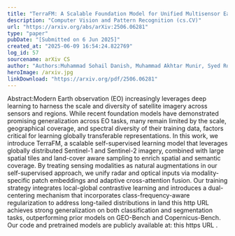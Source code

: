 ```yaml
---
title: "TerraFM: A Scalable Foundation Model for Unified Multisensor Earth Observation"
description: "Computer Vision and Pattern Recognition (cs.CV)"
url: "https://arxiv.org/abs/arXiv:2506.06281"
type: "paper"
pubDate: "[Submitted on 6 Jun 2025]"
created_at: "2025-06-09 16:54:24.822769"
log_id: 57
sourcename: arXiv CS
author: "Authors:Muhammad Sohail Danish, Muhammad Akhtar Munir, Syed Roshaan Ali Shah, Muhammad Haris Khan, Rao Muhammad Anwer, Jorma Laaksonen, Fahad Shahbaz Khan, Salman Khan"
heroImage: /arxiv.jpg
linkDownload: "https://arxiv.org/pdf/2506.06281"
---
```


Abstract:Modern Earth observation (EO) increasingly leverages deep learning to harness the scale and diversity of satellite imagery across sensors and regions. While recent foundation models have demonstrated promising generalization across EO tasks, many remain limited by the scale, geographical coverage, and spectral diversity of their training data, factors critical for learning globally transferable representations. In this work, we introduce TerraFM, a scalable self-supervised learning model that leverages globally distributed Sentinel-1 and Sentinel-2 imagery, combined with large spatial tiles and land-cover aware sampling to enrich spatial and semantic coverage. By treating sensing modalities as natural augmentations in our self-supervised approach, we unify radar and optical inputs via modality-specific patch embeddings and adaptive cross-attention fusion. Our training strategy integrates local-global contrastive learning and introduces a dual-centering mechanism that incorporates class-frequency-aware regularization to address long-tailed distributions in land this http URL achieves strong generalization on both classification and segmentation tasks, outperforming prior models on GEO-Bench and Copernicus-Bench. Our code and pretrained models are publicly available at: this https URL .
